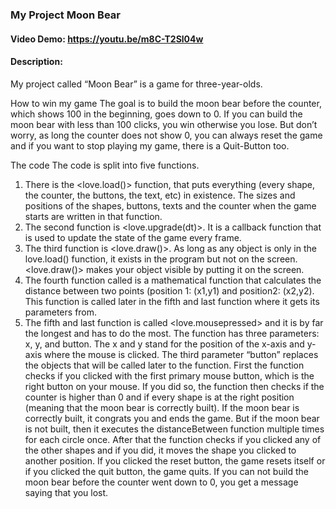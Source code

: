 ### My Project Moon Bear
#### Video Demo:  <https://youtu.be/m8C-T2Sl04w>
#### Description:
My project called “Moon Bear” is a game for three-year-olds.

How to win my game
The goal is to build the moon bear before the counter, which shows 100 in the beginning, goes down to 0. If you can build the moon bear with less than 100 clicks, you win otherwise you lose. But don’t worry, as long the counter does not show 0, you can always reset the game and if you want to stop playing my game, there is a Quit-Button too.

The code
The code is split into five functions.
1. There is the <love.load()> function, that puts everything (every shape, the counter, the buttons, the text, etc) in existence. The sizes and positions of the shapes, buttons, texts and the counter when the game starts are written in that function.
2. The second function is <love.upgrade(dt)>. It is a callback function that is used to update the state of the game every frame.
3. The third function is <love.draw()>. As long as any object is only in the love.load() function, it exists in the program but not on the screen. <love.draw()> makes your object visible by putting it on the screen.
4. The fourth function called <distanceBetween> is a mathematical function that calculates the distance between two points (position 1: (x1,y1) and position2: (x2,y2). This function is called later in the fifth and last function where it gets its parameters from.
5. The fifth and last function is called <love.mousepressed> and it is by far the longest and has to do the most. The function has three parameters: x, y, and button. The x and y stand for the position of the x-axis and y-axis where the mouse is clicked. The third parameter “button” replaces the objects that will be called later to the <distanceBetween> function.
First the function checks if you clicked with the first primary mouse button, which is the right button on your mouse. If you did so, the function then checks if the counter is higher than 0 and if every shape is at the right position (meaning that the moon bear is correctly built).
If the moon bear is correctly built, it congrats you and ends the game. But if the moon bear is not built, then it executes the distanceBetween function multiple times for each circle once. After that the function checks if you clicked any of the other shapes and if you did, it moves the shape you clicked to another position. If you clicked the reset button, the game resets itself or if you clicked the quit button, the game quits.
If you can not build the moon bear before the counter went down to 0, you get a message saying that you lost.

